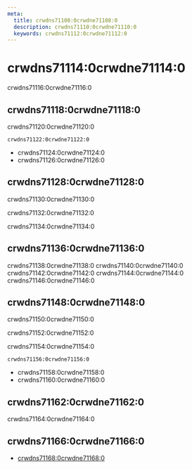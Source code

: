 ```yaml
---
meta:
  title: crwdns71108:0crwdne71108:0
  description: crwdns71110:0crwdne71110:0
  keywords: crwdns71112:0crwdne71112:0
---
```


# crwdns71114:0crwdne71114:0

crwdns71116:0crwdne71116:0

<entry-ad />

## crwdns71118:0crwdne71118:0

crwdns71120:0crwdne71120:0

`crwdns71122:0crwdne71122:0`

- crwdns71124:0crwdne71124:0
- crwdns71126:0crwdne71126:0

## crwdns71128:0crwdne71128:0

crwdns71130:0crwdne71130:0

  crwdns71132:0crwdne71132:0

  crwdns71134:0crwdne71134:0

## crwdns71136:0crwdne71136:0

crwdns71138:0crwdne71138:0
<alert type="success">crwdns71140:0crwdne71140:0</alert>
<alert type="info">crwdns71142:0crwdne71142:0</alert>
<alert type="warning">crwdns71144:0crwdne71144:0</alert>
<alert type="error">crwdns71146:0crwdne71146:0</alert>

## crwdns71148:0crwdne71148:0

crwdns71150:0crwdne71150:0

  crwdns71152:0crwdne71152:0

  crwdns71154:0crwdne71154:0

  `crwdns71156:0crwdne71156:0`

- crwdns71158:0crwdne71158:0
- crwdns71160:0crwdne71160:0

## crwdns71162:0crwdne71162:0

crwdns71164:0crwdne71164:0

## crwdns71166:0crwdne71166:0

- [crwdns71168:0crwdne71168:0]()

<backmatter />

